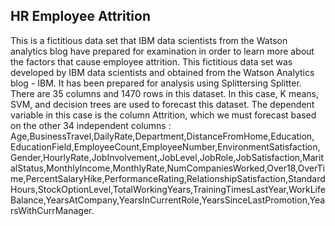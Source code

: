 ## HR Employee Attrition
This is a fictitious data set that IBM data scientists from the Watson analytics blog have prepared for examination in order to learn more about the factors that cause employee attrition. This fictitious data set was developed by IBM data scientists and obtained from the Watson Analytics blog - IBM. It has been prepared for analysis using Splittersing Splitter. There are 35 columns and 1470 rows in this dataset. In this case, K means, SVM, and decision trees are used to forecast this dataset. The dependent variable in this case is the column Attrition, which we must forecast based on the other 34 independent columns : Age,BusinessTravel,DailyRate,Department,DistanceFromHome,Education, EducationField,EmployeeCount,EmployeeNumber,EnvironmentSatisfaction,Gender,HourlyRate,JobInvolvement,JobLevel,JobRole,JobSatisfaction,MaritalStatus,MonthlyIncome,MonthlyRate,NumCompaniesWorked,Over18,OverTime,PercentSalaryHike,PerformanceRating,RelationshipSatisfaction,StandardHours,StockOptionLevel,TotalWorkingYears,TrainingTimesLastYear,WorkLifeBalance,YearsAtCompany,YearsInCurrentRole,YearsSinceLastPromotion,YearsWithCurrManager.
